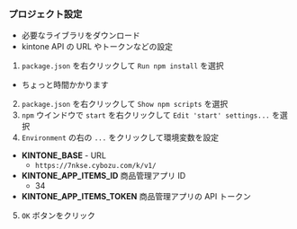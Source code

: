 ### プロジェクト設定
* 必要なライブラリをダウンロード
* kintone API の URL やトークンなどの設定

1. `package.json` を右クリックして `Run npm install` を選択
  - ちょっと時間かかります
2. `package.json` を右クリックして `Show npm scripts` を選択
3. `npm` ウインドウで `start` を右クリックして `Edit 'start' settings...` を選択
4. `Environment` の右の `...` をクリックして環境変数を設定
  * **KINTONE_BASE** - URL
    - `https://7nkse.cybozu.com/k/v1/`
  * **KINTONE_APP_ITEMS_ID** 商品管理アプリ ID
    - 34
  * **KINTONE_APP_ITEMS_TOKEN** 商品管理アプリの API トークン
5. `OK` ボタンをクリック
